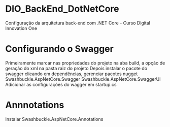 # DIO_BackEnd_DotNetCore
Configuração da arquitetura back-end com .NET Core - Curso Digital Innovation One

# Configurando o Swagger
Primeiramente marcar nas propriedades do projeto na aba build, a opção de geração do xml na pasta raiz do projeto
Depois instalar o pacote do swagger clicando em dependências, gerenciar pacotes nugget 
Swashbuckle.AspNetCore.Swagger
Swashbuckle.AspNetCore.SwaggerUI
Adicionar as configurações do wagger em startup.cs

# Annnotations
Instalar Swashbuckle.AspNetCore.Annotations
